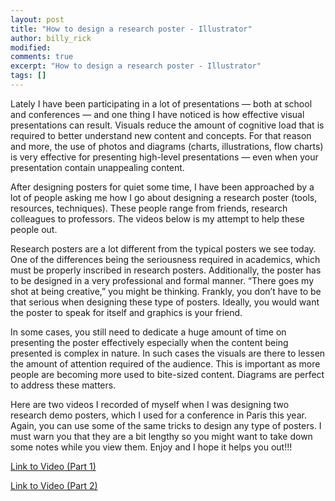 ```yaml
---
layout: post
title: "How to design a research poster - Illustrator"
author: billy_rick
modified:
comments: true
excerpt: "How to design a research poster - Illustrator"
tags: []
---
```


Lately I have been participating in a lot of presentations — both at school and conferences — and one thing I have noticed is how effective visual presentations can result. Visuals reduce the amount of cognitive load that is required to better understand new content and concepts. For that reason and more, the use of photos and diagrams (charts, illustrations, flow charts) is very effective for presenting high-level presentations — even when your presentation contain unappealing content.

After designing posters for quiet some time, I have been approached by a lot of people asking me how I go about designing a research poster (tools, resources, techniques). These people range from friends, research colleagues to professors. The videos below is my attempt to help these people out.

Research posters are a lot different from the typical posters we see today. One of the differences being the seriousness required in academics, which must be properly inscribed in research posters. Additionally, the poster has to be designed in a very professional and formal manner. “There goes my shot at being creative,” you might be thinking. Frankly, you don’t have to be that serious when designing these type of posters. Ideally, you would want the poster to speak for itself and graphics is your friend.

In some cases, you still need to dedicate a huge amount of time on presenting the poster effectively especially when the content being presented is complex in nature. In such cases the visuals are there to lessen the amount of attention required of the audience. This is important as more people are becoming more used to bite-sized content. Diagrams are perfect to address these matters.

Here are two videos I recorded of myself when I was designing two research demo posters, which I used for a conference in Paris this year. Again, you can use some of the same tricks to design any type of posters. I must warn you that they are a bit lengthy so you might want to take down some notes while you view them. Enjoy and I hope it helps you out!!!


[Link to Video (Part 1)](https://www.youtube.com/watch?v=-pKpKWrXQGc)


[Link to Video (Part 2)](https://www.youtube.com/watch?v=RiygC-5CEr8)